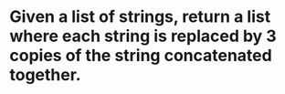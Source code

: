 # Given a list of strings, return a list where each string is replaced by 3 copies of the string concatenated together.
